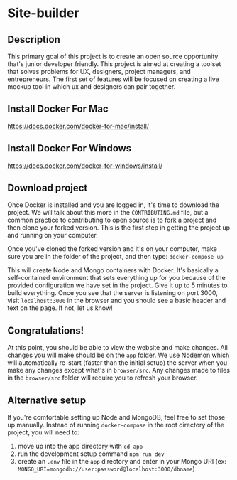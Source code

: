 # Site-builder

## Description

This primary goal of this project is to create an open source opportunity that's junior developer friendly. This project is aimed at creating a toolset that solves problems for UX, designers, project managers, and entrepreneurs. The first set of features will be focused on creating a live mockup tool in which ux and designers can pair together.

## Install Docker For Mac

https://docs.docker.com/docker-for-mac/install/

## Install Docker For Windows

https://docs.docker.com/docker-for-windows/install/

## Download project

Once Docker is installed and you are logged in, it's time to download the project. We will talk about this more in the `CONTRIBUTING.md` file, but a common practice to contributing to open source is to fork a project and then clone your forked version. This is the first step in getting the project up and running on your computer.

Once you've cloned the forked version and it's on your computer, make sure you are in the folder of the project, and then type: `docker-compose up`

This will create Node and Mongo containers with Docker. It's basically a self-contained environment that sets everything up for you because of the provided configuration we have set in the project. Give it up to 5 minutes to build everything. Once you see that the server is listening on port 3000, visit `localhost:3000` in the browser and you should see a basic header and text on the page. If not, let us know!

## Congratulations!

At this point, you should be able to view the website and make changes. All changes you will make should be on the `app` folder. We use Nodemon which will automatically re-start (faster than the initial setup) the server when you make any changes except what's in `browser/src`. Any changes made to files in the `browser/src` folder will require you to refresh your browser.

## Alternative setup

If you're comfortable setting up Node and MongoDB, feel free to set those up manually. Instead of running `docker-compose` in the root directory of the project, you will need to:
1) move up into the app directory with `cd app`
2) run the development setup command `npm run dev`
3) create an `.env` file in the `app` directory and enter in your Mongo URI (ex: `MONGO_URI=mongodb://user:password@localhost:3000/dbname`)
